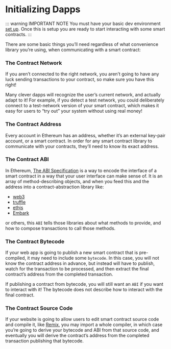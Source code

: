 # Initializing Dapps
::: warning IMPORTANT NOTE
You must have your basic dev environment [set up](/guide/getting-started.html). Once this is setup you are ready to start interacting with some smart contracts.
:::

There are some basic things you’ll need regardless of what convenience library you’re using, when communicating with a smart contract:

### The Contract Network 
If you aren’t connected to the right network, you aren’t going to have any luck sending transactions to your contract, so make sure you have this right!

Many clever dapps will recognize the user’s current network, and actually adapt to it! For example, if you detect a test network, you could deliberately connect to a test-network version of your smart contract, which makes it easy for users to “try out” your system without using real money!

### The Contract Address 
Every account in Ethereum has an address, whether it’s an external key-pair account, or a smart contract. In order for any smart contract library to communicate with your contracts, they’ll need to know its exact address.

### The Contract ABI
In Ethereum, [The ABI Specification](https://solidity.readthedocs.io/en/develop/abi-spec.html) is a way to encode the interface of a smart contract in a way that your user interface can make sense of. It is an array of method-describing objects, and when you feed this and the address into a contract-abstraction library like: 
* [web3](https://www.npmjs.com/package/web3) 
* [truffle](https://www.trufflesuite.com/) 
* [ethjs](https://www.npmjs.com/package/ethjs)
* [Embark](https://embark.status.im/) 

or others, this `ABI` tells those libraries about what methods to provide, and how to compose transactions to call those methods.

### The Contract Bytecode
If your web app is going to publish a new smart contract that is pre-compiled, it may need to include some `bytecode`. In this case, you will not know the contract address in advance, but instead will have to publish, watch for the transaction to be processed, and then extract the final contract’s address from the completed transaction.

If publishing a contract from bytecode, you will still want an `ABI` if you want to interact with it! The bytecode does not describe how to interact with the final contract.

### The Contract Source Code 
If your website is going to allow users to edit smart contract source code and compile it, like [Remix](https://remix.ethereum.org/), you may import a whole compiler, in which case you’re going to derive your bytecode and ABI from that source code, and eventually you will derive the contract’s address from the completed transaction publishing that bytecode.
